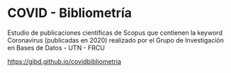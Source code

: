 # COVID - Bibliometría
Estudio de publicaciones científicas de Scopus que contienen la keyword Coronavirus (publicadas en 2020)
realizado por el Grupo de Investigación en Bases de Datos - UTN - FRCU

https://gibd.github.io/covidbibliometria
